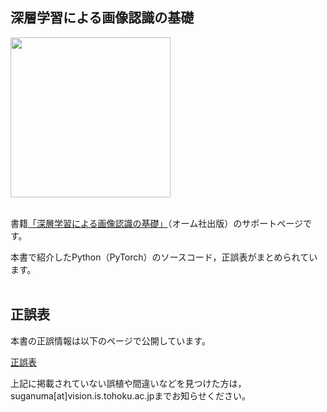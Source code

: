## 深層学習による画像認識の基礎

<img src="https://github.com/sg-nm/image-recognition/assets/17783053/41eab885-dc9f-49f7-8449-fc84010576fc" width="256px"><br><br>


書籍[「深層学習による画像認識の基礎」](https://www.ohmsha.co.jp/book/9784274231841/)（オーム社出版）のサポートページです。

本書で紹介したPython（PyTorch）のソースコード，正誤表がまとめられています。<br><br>


## 正誤表

本書の正誤情報は以下のページで公開しています。

[正誤表](https://github.com/sg-nm/image-recognition/wiki/Errata)

上記に掲載されていない誤植や間違いなどを見つけた方は，suganuma[at]vision.is.tohoku.ac.jpまでお知らせください。
